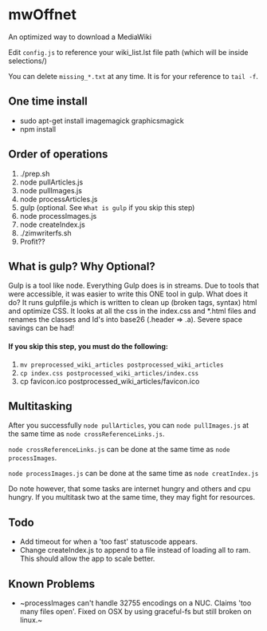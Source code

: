 # mwOffnet
An optimized way to download a MediaWiki

Edit `config.js` to reference your wiki_list.lst file path (which will be inside selections/)

You can delete `missing_*.txt` at any time. It is for your reference to `tail -f`.

## One time install
 * sudo apt-get install imagemagick graphicsmagick
 * npm install

## Order of operations
  1. ./prep.sh
  2. node pullArticles.js
  3. node pullImages.js
  4. node processArticles.js
  5. gulp (optional. See `What is gulp` if you skip this step)
  6. node processImages.js
  7. node createIndex.js
  8. ./zimwriterfs.sh
  9. Profit??

## What is gulp? Why Optional?
Gulp is a tool like node. Everything Gulp does is in streams. Due to tools that were accessible, it was easier to write this ONE tool in gulp. What does it do? It runs gulpfile.js which is written to clean up (broken tags, syntax) html and optimize CSS. It looks at all the css in the index.css and *.html files and renames the classes and Id's into base26 (.header => .a). Severe space savings can be had!

#### If you skip this step, you must do the following:
  1. `mv preprocessed_wiki_articles postprocessed_wiki_articles`
  2. `cp index.css postprocessed_wiki_articles/index.css`
  3. cp favicon.ico postprocessed_wiki_articles/favicon.ico

## Multitasking
After you successfully `node pullArticles`, you can `node pullImages.js` at the same time as `node crossReferenceLinks.js`. 

`node crossReferenceLinks.js` can be done at the same time as `node processImages`.

`node processImages.js` can be done at the same time as `node creatIndex.js`

Do note however, that some tasks are internet hungry and others and cpu hungry. If you multitask two at the same time, they may fight for resources.

## Todo
  * Add timeout for when a 'too fast' statuscode appears.
  * Change createIndex.js to append to a file instead of loading all to ram. This should allow the app to scale better.

## Known Problems
  * ~processImages can't handle 32755 encodings on a NUC. Claims 'too many files open'. Fixed on OSX by using graceful-fs but still broken on linux.~